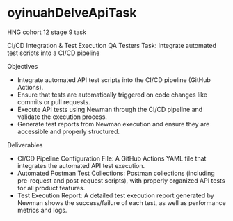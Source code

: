 # oyinuahDelveApiTask
 HNG cohort 12 stage 9 task

CI/CD Integration & Test Execution
QA Testers Task: Integrate automated test scripts into a CI/CD pipeline

Objectives
- Integrate automated API test scripts into the CI/CD pipeline (GitHub Actions).
- Ensure that tests are automatically triggered on code changes like commits or pull requests.
- Execute API tests using Newman through the CI/CD pipeline and validate the execution process.
- Generate test reports from Newman execution and ensure they are accessible and properly structured.

Deliverables
- CI/CD Pipeline Configuration File:
  A GitHub Actions YAML file that integrates the automated API test execution.
- Automated Postman Test Collections:
  Postman collections (including pre-request and post-request scripts), with properly organized API tests for all product features.
- Test Execution Report:
  A detailed test execution report generated by Newman shows the success/failure of each test, as well as performance metrics and logs.
